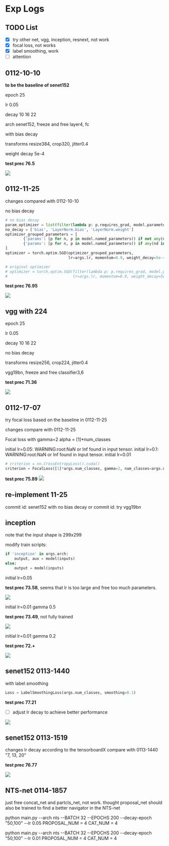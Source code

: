 # Exp Logs

## TODO List

- [x] try other net, vgg, inception, resnext, not work
- [x] focal loss, not works
- [x] label smoothing, work
- [ ] attention

## 0112-10-10

**to be the baseline of senet152**

epoch 25

lr 0.05

decay 10 16 22

arch senet152, freeze and free layer4, fc

with bias decay

transforms resize384, crop320, jitter0.4

weight decay 5e-4

**test prec 76.5**

![](MarkdownPic/0112-1010.png)


## 0112-11-25

changes compared with 0112-10-10

no bias decay
```python
# no bias decay
param_optimizer = list(filter(lambda p: p.requires_grad, model.parameters()))
no_decay = ['bias', 'LayerNorm.bias', 'LayerNorm.weight']
optimizer_grouped_parameters = [
        {'params': [p for n, p in model.named_parameters() if not any(nd in n for nd in no_decay) and p.requires_grad], 'weight_decay': 0.001},
        {'params': [p for n, p in model.named_parameters() if any(nd in n for nd in no_decay) and p.requires_grad], 'weight_decay': 0.0}
]
optimizer = torch.optim.SGD(optimizer_grouped_parameters,
                            lr=args.lr, momentum=0.9, weight_decay=5e-4)

# original optimizer
# optimizer = torch.optim.SGD(filter(lambda p: p.requires_grad, model.parameters()),
#                             lr=args.lr, momentum=0.9, weight_decay=5e-4)
```

**test prec 76.95**

![](MarkdownPic/0112-1125.png)


## vgg with 224

epoch 25

lr 0.05

decay 10 16 22

no bias decay

transforms resize256, crop224, jitter0.4

vgg19bn, freeze and free classifier3,6

**test prec 71.36**

![](MarkdownPic/0112-1210.png)


## 0112-17-07

try focal loss based on the baseline in 0112-11-25

changes compare with 0112-11-25

Focal loss with gamma=2 alpha = [1]*num_classes

initial lr=0.05: WARNING:root:NaN or Inf found in input tensor.
initial lr=0.1: WARNING:root:NaN or Inf found in input tensor.
initial lr=0.01


```python
# criterion = nn.CrossEntropyLoss().cuda()
criterion = FocalLoss([1]*args.num_classes, gamma=2, num_classes=args.num_classes).cuda()
```

**test prec 75.89**
![](MarkdownPic/0112-1716.png)


## re-implement 11-25

commit id: senet152 with no bias decay
or
commit id: try vgg19bn


## inception

note that the input shape is 299x299

modify train scripts:

```python
if 'inception' in args.arch:
    output, aux = model(inputs)
else:
    output = model(inputs)
```

initial lr=0.05

**test prec 73.58**, seems that lr is too large and free too much parameters.

![](MarkdownPic/0112-2017.png)


initial lr=0.01 gamma 0.5

**test prec 73.49**, not fully trained

![](MarkdownPic/0113-1248.png)


initial lr=0.01 gamma 0.2

**test prec 72.+**

![](MarkdownPic/0113-1345.png)


## senet152 0113-1440

with label smoothing
```python
Loss = LabelSmoothingLoss(args.num_classes, smoothing=0.1)
```

**test prec 77.21**

- [ ] adjust lr decay to achieve better performance

![](MarkdownPic/0113-1440.png)


## senet152 0113-1519

changes lr decay according to the tensorboardX compare with 0113-1440
"7, 13, 20"

**test prec 76.77**

![](MarkdownPic/0113-1519.png)


## NTS-net 0114-1857

just free concat_net and partcls_net, not work.
thought proposal_net should also be trained to find a better navigator in the NTS-net

python main.py --arch nts --BATCH 32 --EPOCHS 200 --decay-epoch "50,100" --lr 0.05
PROPOSAL_NUM = 4
CAT_NUM = 4

python main.py --arch nts --BATCH 32 --EPOCHS 200 --decay-epoch "50,100"  --lr 0.01
PROPOSAL_NUM = 4
CAT_NUM = 4